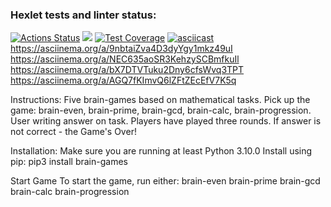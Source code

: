### Hexlet tests and linter status:
[![Actions Status](https://github.com/prStudentka/python-project-49/workflows/hexlet-check/badge.svg)](https://github.com/prStudentka/python-project-49/actions) 
<a href="https://codeclimate.com/github/prStudentka/python-project-49/maintainability"><img src="https://api.codeclimate.com/v1/badges/ba9849db3701e0125ea1/maintainability" /></a>
[![Test Coverage](https://api.codeclimate.com/v1/badges/ba9849db3701e0125ea1/test_coverage)](https://codeclimate.com/github/prStudentka/python-project-49/test_coverage)
[![asciicast](https://asciinema.org/a/SrsICLMVrNKgXakkqRdl5dGvg.svg)](https://asciinema.org/a/SrsICLMVrNKgXakkqRdl5dGvg)
https://asciinema.org/a/9nbtaiZva4D3dyYgy1mkz49uI
https://asciinema.org/a/NEC635aoSR3KehzySCBmfkuIl
https://asciinema.org/a/bX7DTVTuku2Dny6cfsWvq3TPT
https://asciinema.org/a/AGQ7fKImvQ6lZFtZEcEfV7K5q

Instructions:
Five brain-games based on mathematical tasks.
Pick up the game: brain-even, brain-prime, brain-gcd, brain-calc, brain-progression.
User writing answer on task.
Players have played three rounds.
If answer is not correct - the Game's Over!

Installation:
Make sure you are running at least Python 3.10.0
Install using pip:  pip3 install brain-games

Start Game
To start the game, run either:
brain-even
brain-prime
brain-gcd
brain-calc
brain-progression
